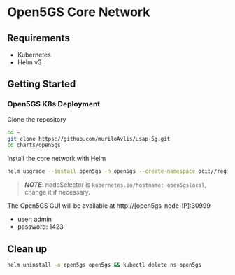 # Open5GS Core Network

## Requirements

- Kubernetes
- Helm v3

## Getting Started

### Open5GS K8s Deployment

Clone the repository

```sh
cd ~
git clone https://github.com/muriloAvlis/usap-5g.git
cd charts/open5gs
```

Install the core network with Helm

```sh
helm upgrade --install open5gs -n open5gs --create-namespace oci://registry-1.docker.io/gradiant/open5gs --version 2.2.6 -f ./configs/values-usap.yaml
```

> **_NOTE_**: nodeSelector is `kubernetes.io/hostname: open5gslocal`, change it if necessary.

The Open5GS GUI will be available at http://[open5gs-node-IP]:30999

- user: admin
- password: 1423


## Clean up

```sh
helm uninstall -n open5gs open5gs && kubectl delete ns open5gs
```